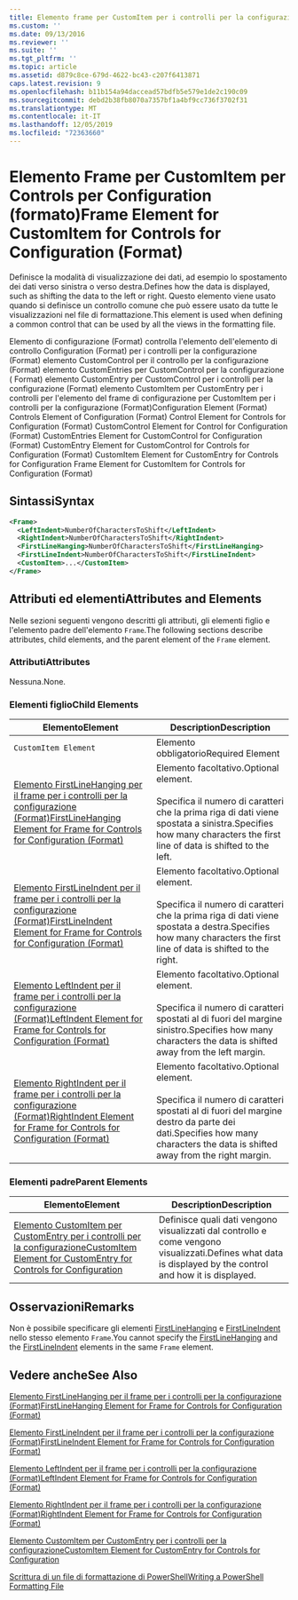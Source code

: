 ```yaml
---
title: Elemento frame per CustomItem per i controlli per la configurazione (Format) | Microsoft Docs
ms.custom: ''
ms.date: 09/13/2016
ms.reviewer: ''
ms.suite: ''
ms.tgt_pltfrm: ''
ms.topic: article
ms.assetid: d879c8ce-679d-4622-bc43-c207f6413871
caps.latest.revision: 9
ms.openlocfilehash: b11b154a94daccead57bdfb5e579e1de2c190c09
ms.sourcegitcommit: debd2b38fb8070a7357bf1a4bf9cc736f3702f31
ms.translationtype: MT
ms.contentlocale: it-IT
ms.lasthandoff: 12/05/2019
ms.locfileid: "72363660"
---
```

# <a name="frame-element-for-customitem-for-controls-for-configuration-format"></a><span data-ttu-id="9fe62-102">Elemento Frame per CustomItem per Controls per Configuration (formato)</span><span class="sxs-lookup"><span data-stu-id="9fe62-102">Frame Element for CustomItem for Controls for Configuration (Format)</span></span>

<span data-ttu-id="9fe62-103">Definisce la modalità di visualizzazione dei dati, ad esempio lo spostamento dei dati verso sinistra o verso destra.</span><span class="sxs-lookup"><span data-stu-id="9fe62-103">Defines how the data is displayed, such as shifting the data to the left or right.</span></span> <span data-ttu-id="9fe62-104">Questo elemento viene usato quando si definisce un controllo comune che può essere usato da tutte le visualizzazioni nel file di formattazione.</span><span class="sxs-lookup"><span data-stu-id="9fe62-104">This element is used when defining a common control that can be used by all the views in the formatting file.</span></span>

<span data-ttu-id="9fe62-105">Elemento di configurazione (Format) controlla l'elemento dell'elemento di controllo Configuration (Format) per i controlli per la configurazione (Format) elemento CustomControl per il controllo per la configurazione (Format) elemento CustomEntries per CustomControl per la configurazione ( Format) elemento CustomEntry per CustomControl per i controlli per la configurazione (Format) elemento CustomItem per CustomEntry per i controlli per l'elemento del frame di configurazione per CustomItem per i controlli per la configurazione (Format)</span><span class="sxs-lookup"><span data-stu-id="9fe62-105">Configuration Element (Format) Controls Element of Configuration (Format) Control Element for Controls for Configuration (Format) CustomControl Element for Control for Configuration (Format) CustomEntries Element for CustomControl for Configuration (Format) CustomEntry Element for CustomControl for Controls for Configuration (Format) CustomItem Element for CustomEntry for Controls for Configuration Frame Element for CustomItem for Controls for Configuration (Format)</span></span>

## <a name="syntax"></a><span data-ttu-id="9fe62-106">Sintassi</span><span class="sxs-lookup"><span data-stu-id="9fe62-106">Syntax</span></span>

```xml
<Frame>
  <LeftIndent>NumberOfCharactersToShift</LeftIndent>
  <RightIndent>NumberOfCharactersToShift</RightIndent>
  <FirstLineHanging>NumberOfCharactersToShift</FirstLineHanging>
  <FirstLineIndent>NumberOfCharactersToShift</FirstLineIndent>
  <CustomItem>...</CustomItem>
</Frame>
```

## <a name="attributes-and-elements"></a><span data-ttu-id="9fe62-107">Attributi ed elementi</span><span class="sxs-lookup"><span data-stu-id="9fe62-107">Attributes and Elements</span></span>

<span data-ttu-id="9fe62-108">Nelle sezioni seguenti vengono descritti gli attributi, gli elementi figlio e l'elemento padre dell'elemento `Frame`.</span><span class="sxs-lookup"><span data-stu-id="9fe62-108">The following sections describe attributes, child elements, and the parent element of the `Frame` element.</span></span>

### <a name="attributes"></a><span data-ttu-id="9fe62-109">Attributi</span><span class="sxs-lookup"><span data-stu-id="9fe62-109">Attributes</span></span>

<span data-ttu-id="9fe62-110">Nessuna.</span><span class="sxs-lookup"><span data-stu-id="9fe62-110">None.</span></span>

### <a name="child-elements"></a><span data-ttu-id="9fe62-111">Elementi figlio</span><span class="sxs-lookup"><span data-stu-id="9fe62-111">Child Elements</span></span>

|<span data-ttu-id="9fe62-112">Elemento</span><span class="sxs-lookup"><span data-stu-id="9fe62-112">Element</span></span>|<span data-ttu-id="9fe62-113">Description</span><span class="sxs-lookup"><span data-stu-id="9fe62-113">Description</span></span>|
|-------------|-----------------|
|`CustomItem Element`|<span data-ttu-id="9fe62-114">Elemento obbligatorio</span><span class="sxs-lookup"><span data-stu-id="9fe62-114">Required Element</span></span>|
|[<span data-ttu-id="9fe62-115">Elemento FirstLineHanging per il frame per i controlli per la configurazione (Format)</span><span class="sxs-lookup"><span data-stu-id="9fe62-115">FirstLineHanging Element for Frame for Controls for Configuration (Format)</span></span>](./firstlinehanging-element-for-frame-for-controls-for-configuration-format.md)|<span data-ttu-id="9fe62-116">Elemento facoltativo.</span><span class="sxs-lookup"><span data-stu-id="9fe62-116">Optional element.</span></span><br /><br /> <span data-ttu-id="9fe62-117">Specifica il numero di caratteri che la prima riga di dati viene spostata a sinistra.</span><span class="sxs-lookup"><span data-stu-id="9fe62-117">Specifies how many characters the first line of data is shifted to the left.</span></span>|
|[<span data-ttu-id="9fe62-118">Elemento FirstLineIndent per il frame per i controlli per la configurazione (Format)</span><span class="sxs-lookup"><span data-stu-id="9fe62-118">FirstLineIndent Element for Frame for Controls for Configuration (Format)</span></span>](./firstlineindent-element-for-frame-for-controls-for-configuration-format.md)|<span data-ttu-id="9fe62-119">Elemento facoltativo.</span><span class="sxs-lookup"><span data-stu-id="9fe62-119">Optional element.</span></span><br /><br /> <span data-ttu-id="9fe62-120">Specifica il numero di caratteri che la prima riga di dati viene spostata a destra.</span><span class="sxs-lookup"><span data-stu-id="9fe62-120">Specifies how many characters the first line of data is shifted to the right.</span></span>|
|[<span data-ttu-id="9fe62-121">Elemento LeftIndent per il frame per i controlli per la configurazione (Format)</span><span class="sxs-lookup"><span data-stu-id="9fe62-121">LeftIndent Element for Frame for Controls for Configuration (Format)</span></span>](./leftindent-element-for-frame-for-controls-for-configuration-format.md)|<span data-ttu-id="9fe62-122">Elemento facoltativo.</span><span class="sxs-lookup"><span data-stu-id="9fe62-122">Optional element.</span></span><br /><br /> <span data-ttu-id="9fe62-123">Specifica il numero di caratteri spostati al di fuori del margine sinistro.</span><span class="sxs-lookup"><span data-stu-id="9fe62-123">Specifies how many characters the data is shifted away from the left margin.</span></span>|
|[<span data-ttu-id="9fe62-124">Elemento RightIndent per il frame per i controlli per la configurazione (Format)</span><span class="sxs-lookup"><span data-stu-id="9fe62-124">RightIndent Element for Frame for Controls for Configuration (Format)</span></span>](./rightindent-element-for-frame-for-controls-for-configuration-format.md)|<span data-ttu-id="9fe62-125">Elemento facoltativo.</span><span class="sxs-lookup"><span data-stu-id="9fe62-125">Optional element.</span></span><br /><br /> <span data-ttu-id="9fe62-126">Specifica il numero di caratteri spostati al di fuori del margine destro da parte dei dati.</span><span class="sxs-lookup"><span data-stu-id="9fe62-126">Specifies how many characters the data is shifted away from the right margin.</span></span>|

### <a name="parent-elements"></a><span data-ttu-id="9fe62-127">Elementi padre</span><span class="sxs-lookup"><span data-stu-id="9fe62-127">Parent Elements</span></span>

|<span data-ttu-id="9fe62-128">Elemento</span><span class="sxs-lookup"><span data-stu-id="9fe62-128">Element</span></span>|<span data-ttu-id="9fe62-129">Description</span><span class="sxs-lookup"><span data-stu-id="9fe62-129">Description</span></span>|
|-------------|-----------------|
|[<span data-ttu-id="9fe62-130">Elemento CustomItem per CustomEntry per i controlli per la configurazione</span><span class="sxs-lookup"><span data-stu-id="9fe62-130">CustomItem Element for CustomEntry for Controls for Configuration</span></span>](./customitem-element-for-customentry-for-controls-for-configuration-format.md)|<span data-ttu-id="9fe62-131">Definisce quali dati vengono visualizzati dal controllo e come vengono visualizzati.</span><span class="sxs-lookup"><span data-stu-id="9fe62-131">Defines what data is displayed by the control and how it is displayed.</span></span>|

## <a name="remarks"></a><span data-ttu-id="9fe62-132">Osservazioni</span><span class="sxs-lookup"><span data-stu-id="9fe62-132">Remarks</span></span>

<span data-ttu-id="9fe62-133">Non è possibile specificare gli elementi [FirstLineHanging](./firstlinehanging-element-for-frame-for-controls-for-configuration-format.md) e [FirstLineIndent](./firstlineindent-element-for-frame-for-controls-for-configuration-format.md) nello stesso elemento `Frame`.</span><span class="sxs-lookup"><span data-stu-id="9fe62-133">You cannot specify the [FirstLineHanging](./firstlinehanging-element-for-frame-for-controls-for-configuration-format.md) and the [FirstLineIndent](./firstlineindent-element-for-frame-for-controls-for-configuration-format.md) elements in the same `Frame` element.</span></span>

## <a name="see-also"></a><span data-ttu-id="9fe62-134">Vedere anche</span><span class="sxs-lookup"><span data-stu-id="9fe62-134">See Also</span></span>

[<span data-ttu-id="9fe62-135">Elemento FirstLineHanging per il frame per i controlli per la configurazione (Format)</span><span class="sxs-lookup"><span data-stu-id="9fe62-135">FirstLineHanging Element for Frame for Controls for Configuration (Format)</span></span>](./firstlinehanging-element-for-frame-for-controls-for-configuration-format.md)

[<span data-ttu-id="9fe62-136">Elemento FirstLineIndent per il frame per i controlli per la configurazione (Format)</span><span class="sxs-lookup"><span data-stu-id="9fe62-136">FirstLineIndent Element for Frame for Controls for Configuration (Format)</span></span>](./firstlineindent-element-for-frame-for-controls-for-configuration-format.md)

[<span data-ttu-id="9fe62-137">Elemento LeftIndent per il frame per i controlli per la configurazione (Format)</span><span class="sxs-lookup"><span data-stu-id="9fe62-137">LeftIndent Element for Frame for Controls for Configuration (Format)</span></span>](./leftindent-element-for-frame-for-controls-for-configuration-format.md)

[<span data-ttu-id="9fe62-138">Elemento RightIndent per il frame per i controlli per la configurazione (Format)</span><span class="sxs-lookup"><span data-stu-id="9fe62-138">RightIndent Element for Frame for Controls for Configuration (Format)</span></span>](./rightindent-element-for-frame-for-controls-for-configuration-format.md)

[<span data-ttu-id="9fe62-139">Elemento CustomItem per CustomEntry per i controlli per la configurazione</span><span class="sxs-lookup"><span data-stu-id="9fe62-139">CustomItem Element for CustomEntry for Controls for Configuration</span></span>](./customitem-element-for-customentry-for-controls-for-configuration-format.md)

[<span data-ttu-id="9fe62-140">Scrittura di un file di formattazione di PowerShell</span><span class="sxs-lookup"><span data-stu-id="9fe62-140">Writing a PowerShell Formatting File</span></span>](./writing-a-powershell-formatting-file.md)
